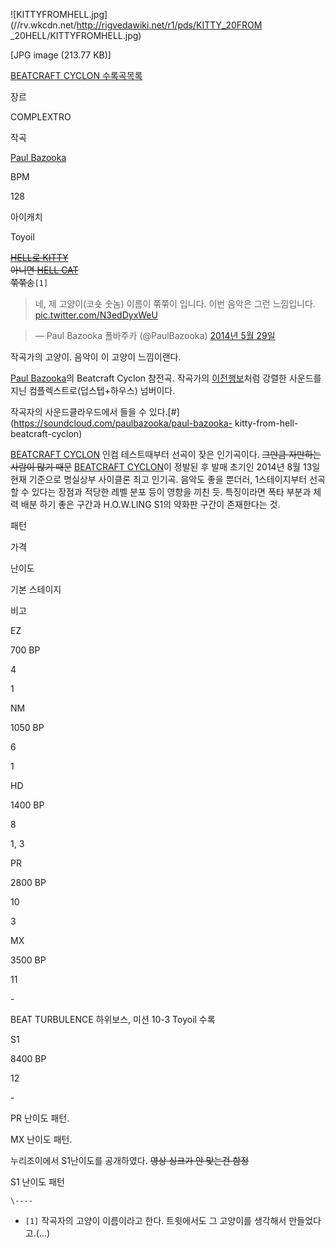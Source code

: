 ![KITTYFROMHELL.jpg](//rv.wkcdn.net/http://rigvedawiki.net/r1/pds/KITTY_20FROM
_20HELL/KITTYFROMHELL.jpg)

[JPG image (213.77 KB)]

[BEATCRAFT CYCLON 수록곡목록](BEATCRAFT%20CYCLON/%EC%88%98%EB%A1%9D%EA%B3%A1.md)

장르

COMPLEXTRO

작곡

[Paul Bazooka](Paul%20Bazooka.md)

BPM

128

아이캐치

Toyoil

  
<del>[HELL로 KITTY](%ED%97%AC%EB%A1%9C%ED%82%A4%ED%8B%B0.md)</del>  
<del>아니면 [HELL CAT](F6F%20%ED%97%AC%EC%BA%A3.md)</del>  
<del>쭊쭊송</del>`[1]`

> 네, 제 고양이(코숏 숫놈) 이름이 쭊쭊이 입니다. 이번 음악은 그런 느낌입니다.
[pic.twitter.com/N3edDyxWeU](http://t.co/N3edDyxWeU)

>

> — Paul Bazooka 폴바주카 (@PaulBazooka) [2014년 5월
29일](https://twitter.com/PaulBazooka/status/471980269012914176)

  
작곡가의 고양이. 음악이 이 고양이 느낌이랜다.

[Paul Bazooka](Paul%20Bazooka.md)의 Beatcraft Cyclon 참전곡. 작곡가의 [이전행보](Deborah.md)처럼 강렬한 사운드를 지닌 컴플렉스트로(덥스텝+하우스) 넘버이다.

작곡자의 사운드클라우드에서 들을 수 있다.[#](https://soundcloud.com/paulbazooka/paul-bazooka-
kitty-from-hell-beatcraft-cyclon)

[BEATCRAFT CYCLON](BEATCRAFT%20CYCLON.md) 인컴 테스트때부터 선곡이 잦은 인기곡이다. <del>그만큼
자만하는 사람이 많기 때문</del> [BEATCRAFT CYCLON](BEATCRAFT%20CYCLON.md)이 정발된 후 발매
초기인 2014년 8월 13일 현재 기준으로 명실상부 사이클론 최고 인기곡. 음악도 좋을 뿐더러, 1스테이지부터 선곡할 수 있다는 장점과
적당한 레벨 분포 등이 영향을 끼친 듯. 특징이라면 폭타 부분과 체력 배분 하기 좋은 구간과 H.O.W.LING S1의 약화판 구간이
존재한다는 것.

패턴

가격

난이도

기본 스테이지

비고

EZ

700 BP

4

1

NM

1050 BP

6

1

HD

1400 BP

8

1, 3

PR

2800 BP

10

3

MX

3500 BP

11

\-

BEAT TURBULENCE 하위보스, 미션 10-3 Toyoil 수록

S1

8400 BP

12

\-

  
  
PR 난이도 패턴.

MX 난이도 패턴.

  
  

누리조이에서 S1난이도를 공개하였다. <del>영상 싱크가 안 맞는건 함정</del>

  
  

S1 난이도 패턴

`\----`

  * `[1]` 작곡자의 고양이 이름이라고 한다. 트윗에서도 그 고양이를 생각해서 만들었다고.(...)

